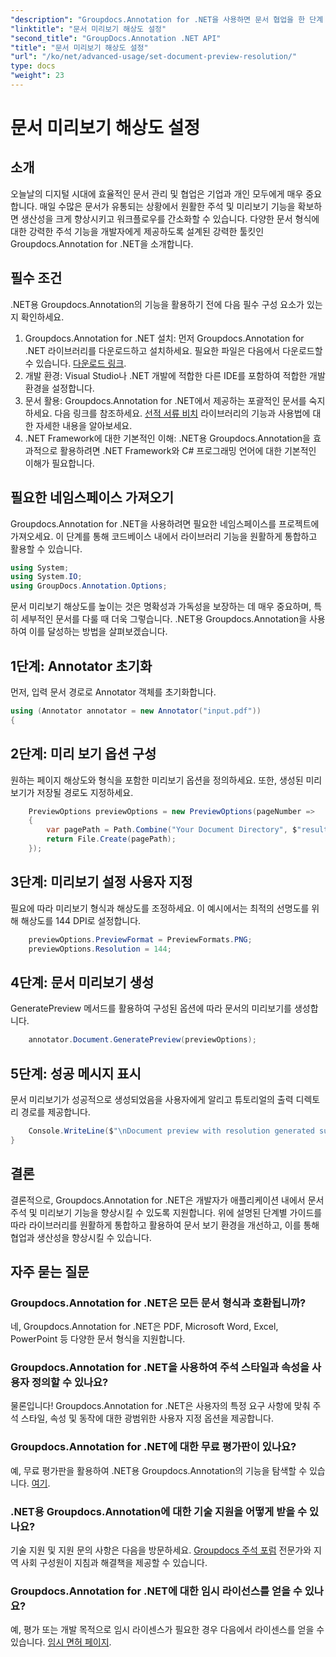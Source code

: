 ```yaml
---
"description": "Groupdocs.Annotation for .NET을 사용하면 문서 협업을 한 단계 높이고 주석을 간소화하며 기능을 원활하게 미리 볼 수 있습니다."
"linktitle": "문서 미리보기 해상도 설정"
"second_title": "GroupDocs.Annotation .NET API"
"title": "문서 미리보기 해상도 설정"
"url": "/ko/net/advanced-usage/set-document-preview-resolution/"
type: docs
"weight": 23
---
```


# 문서 미리보기 해상도 설정

## 소개
오늘날의 디지털 시대에 효율적인 문서 관리 및 협업은 기업과 개인 모두에게 매우 중요합니다. 매일 수많은 문서가 유통되는 상황에서 원활한 주석 및 미리보기 기능을 확보하면 생산성을 크게 향상시키고 워크플로우를 간소화할 수 있습니다. 다양한 문서 형식에 대한 강력한 주석 기능을 개발자에게 제공하도록 설계된 강력한 툴킷인 Groupdocs.Annotation for .NET을 소개합니다.
## 필수 조건
.NET용 Groupdocs.Annotation의 기능을 활용하기 전에 다음 필수 구성 요소가 있는지 확인하세요.
1. Groupdocs.Annotation for .NET 설치: 먼저 Groupdocs.Annotation for .NET 라이브러리를 다운로드하고 설치하세요. 필요한 파일은 다음에서 다운로드할 수 있습니다. [다운로드 링크](https://releases.groupdocs.com/annotation/net/).
2. 개발 환경: Visual Studio나 .NET 개발에 적합한 다른 IDE를 포함하여 적합한 개발 환경을 설정합니다.
3. 문서 활용: Groupdocs.Annotation for .NET에서 제공하는 포괄적인 문서를 숙지하세요. 다음 링크를 참조하세요. [선적 서류 비치](https://tutorials.groupdocs.com/annotation/net/) 라이브러리의 기능과 사용법에 대한 자세한 내용을 알아보세요.
4. .NET Framework에 대한 기본적인 이해: .NET용 Groupdocs.Annotation을 효과적으로 활용하려면 .NET Framework와 C# 프로그래밍 언어에 대한 기본적인 이해가 필요합니다.

## 필요한 네임스페이스 가져오기
Groupdocs.Annotation for .NET을 사용하려면 필요한 네임스페이스를 프로젝트에 가져오세요. 이 단계를 통해 코드베이스 내에서 라이브러리 기능을 원활하게 통합하고 활용할 수 있습니다.

```csharp
using System;
using System.IO;
using GroupDocs.Annotation.Options;
```

문서 미리보기 해상도를 높이는 것은 명확성과 가독성을 보장하는 데 매우 중요하며, 특히 세부적인 문서를 다룰 때 더욱 그렇습니다. .NET용 Groupdocs.Annotation을 사용하여 이를 달성하는 방법을 살펴보겠습니다.
## 1단계: Annotator 초기화
먼저, 입력 문서 경로로 Annotator 객체를 초기화합니다.
```csharp
using (Annotator annotator = new Annotator("input.pdf"))
{
```
## 2단계: 미리 보기 옵션 구성
원하는 페이지 해상도와 형식을 포함한 미리보기 옵션을 정의하세요. 또한, 생성된 미리보기가 저장될 경로도 지정하세요.
```csharp
    PreviewOptions previewOptions = new PreviewOptions(pageNumber =>
    {
        var pagePath = Path.Combine("Your Document Directory", $"result_with_resolution_{pageNumber}.png");
        return File.Create(pagePath);
    });
```
## 3단계: 미리보기 설정 사용자 지정
필요에 따라 미리보기 형식과 해상도를 조정하세요. 이 예시에서는 최적의 선명도를 위해 해상도를 144 DPI로 설정합니다.
```csharp
    previewOptions.PreviewFormat = PreviewFormats.PNG;
    previewOptions.Resolution = 144;
```
## 4단계: 문서 미리보기 생성
GeneratePreview 메서드를 활용하여 구성된 옵션에 따라 문서의 미리보기를 생성합니다.
```csharp
    annotator.Document.GeneratePreview(previewOptions);
```
## 5단계: 성공 메시지 표시
문서 미리보기가 성공적으로 생성되었음을 사용자에게 알리고 튜토리얼의 출력 디렉토리 경로를 제공합니다.
```csharp
    Console.WriteLine($"\nDocument preview with resolution generated successfully.\nCheck output in {"Your Document Directory"}.");
}
```

## 결론
결론적으로, Groupdocs.Annotation for .NET은 개발자가 애플리케이션 내에서 문서 주석 및 미리보기 기능을 향상시킬 수 있도록 지원합니다. 위에 설명된 단계별 가이드를 따라 라이브러리를 원활하게 통합하고 활용하여 문서 보기 환경을 개선하고, 이를 통해 협업과 생산성을 향상시킬 수 있습니다.
## 자주 묻는 질문
### Groupdocs.Annotation for .NET은 모든 문서 형식과 호환됩니까?
네, Groupdocs.Annotation for .NET은 PDF, Microsoft Word, Excel, PowerPoint 등 다양한 문서 형식을 지원합니다.
### Groupdocs.Annotation for .NET을 사용하여 주석 스타일과 속성을 사용자 정의할 수 있나요?
물론입니다! Groupdocs.Annotation for .NET은 사용자의 특정 요구 사항에 맞춰 주석 스타일, 속성 및 동작에 대한 광범위한 사용자 지정 옵션을 제공합니다.
### Groupdocs.Annotation for .NET에 대한 무료 평가판이 있나요?
예, 무료 평가판을 활용하여 .NET용 Groupdocs.Annotation의 기능을 탐색할 수 있습니다. [여기](https://releases.groupdocs.com/).
### .NET용 Groupdocs.Annotation에 대한 기술 지원을 어떻게 받을 수 있나요?
기술 지원 및 지원 문의 사항은 다음을 방문하세요. [Groupdocs 주석 포럼](https://forum.groupdocs.com/c/annotation/10) 전문가와 지역 사회 구성원이 지침과 해결책을 제공할 수 있습니다.
### Groupdocs.Annotation for .NET에 대한 임시 라이선스를 얻을 수 있나요?
예, 평가 또는 개발 목적으로 임시 라이센스가 필요한 경우 다음에서 라이센스를 얻을 수 있습니다. [임시 면허 페이지](https://purchase.groupdocs.com/temporary-license/).